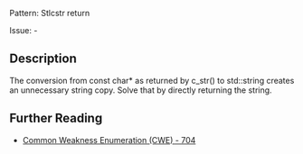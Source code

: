 Pattern: Stlcstr return

Issue: -

## Description

The conversion from const char* as returned by c_str() to std::string creates an unnecessary string copy. Solve that by directly returning the string.

## Further Reading

* [Common Weakness Enumeration (CWE) - 704](https://cwe.mitre.org/data/definitions/704.html)